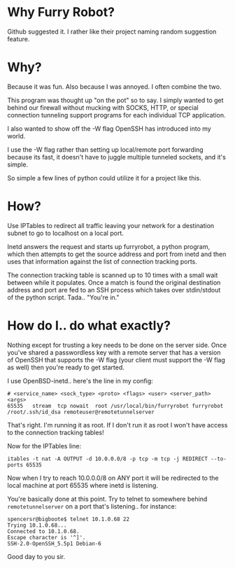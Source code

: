 Why Furry Robot?
================

Github suggested it.  I rather like their project naming random suggestion 
feature.

Why?
====

Because it was fun.  Also because I was annoyed.  I often combine the two.

This program was thought up "on the pot" so to say.  I simply wanted to get 
behind our firewall without mucking with SOCKS, HTTP, or special connection 
tunneling support programs for each individual TCP application.

I also wanted to show off the -W flag OpenSSH has introduced into my world.

I use the -W flag rather than setting up local/remote port forwarding because 
its fast, it doesn't have to juggle multiple tunneled sockets, and it's simple.  

So simple a few lines of python could utilize it for a project like this.

How?
====

Use IPTables to redirect all traffic leaving your network for a destination 
subnet to go to localhost on a local port.

Inetd answers the request and starts up furryrobot, a python program, which then 
attempts to get the source address and port from inetd and then uses that 
information against the list of connection tracking ports.

The connection tracking table is scanned up to 10 times with a small wait 
between while it populates.  Once a match is found the original destination 
address and port are fed to an SSH process which takes over stdin/stdout of the 
python script.  Tada.. "You're in."

How do I.. do what exactly?
===========================

Nothing except for trusting a key needs to be done on the server side.  Once 
you've shared a passwordless key with a remote server that has a version of 
OpenSSH that supports the -W flag (your client must support the -W flag as well) 
then you're ready to get started.

I use OpenBSD-inetd.. here's the line in my config:

    # <service_name> <sock_type> <proto> <flags> <user> <server_path> <args>
    65535   stream  tcp nowait  root /usr/local/bin/furryrobot furryrobot /root/.ssh/id_dsa remoteuser@remotetunnelserver

That's right.  I'm running it as root.  If I don't run it as root I won't have 
access to the connection tracking tables!

Now for the IPTables line:

    itables -t nat -A OUTPUT -d 10.0.0.0/8 -p tcp -m tcp -j REDIRECT --to-ports 65535

Now when I try to reach 10.0.0.0/8 on ANY port it will be redirected to the 
local machine at port 65535 where inetd is listening.

You're basically done at this point.  Try to telnet to somewhere behind 
`remotetunnelserver` on a port that's listening.. for instance:

    spencersr@bigboote$ telnet 10.1.0.68 22
    Trying 10.1.0.68...
    Connected to 10.1.0.68.
    Escape character is '^]'.
    SSH-2.0-OpenSSH_5.5p1 Debian-6

Good day to you sir.
